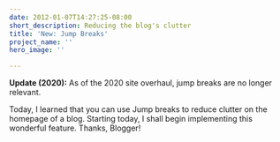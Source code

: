 ```yaml
---
date: 2012-01-07T14:27:25-08:00
short_description: Reducing the blog's clutter
title: 'New: Jump Breaks'
project_name: ''
hero_image: ''

---
```

**Update (2020):** As of the 2020 site overhaul, jump breaks are no longer relevant.

Today, I learned that you can use Jump breaks to reduce clutter on the homepage of a blog. Starting today, I shall begin implementing this wonderful feature. Thanks, Blogger!